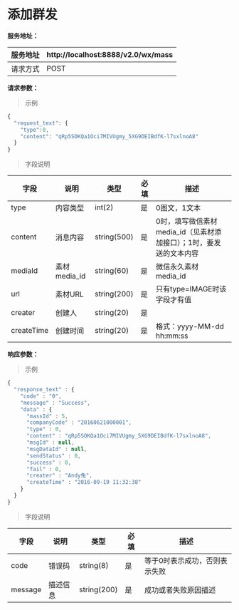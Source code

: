 # 添加群发

**服务地址：**

| 服务地址 | http:\/\/localhost:8888\/v2.0\/wx\/mass |
| --- | --- |
| 请求方式 | POST |

**请求参数：**

> 示例

```js
{
  "request_text": {
    "type":0,
    "content": "qRp5SOKQa1Oci7MIVUgmy_5XG9DEIBdfK-l7sxlnoA8"
  }
}
```

> 字段说明

| **字段** | **说明** | **类型** | **必填** | **描述** |
| --- | --- | --- | --- | --- |
| type | 内容类型 | int\(2\) | 是 | 0图文，1文本 |
| content | 消息内容 | string\(500\) | 是 | 0时，填写微信素材media\_id（见素材添加接口）；1时，要发送的文本内容 |
| mediaId | 素材media\_id | string\(60\) | 是 | 微信永久素材media\_id |
| url | 素材URL | string\(200\) | 是 | 只有type=IMAGE时该字段才有值 |
| creater | 创建人 | string\(20\) | 是 |  |
| createTime | 创建时间 | string\(20\) | 是 | 格式：yyyy-MM-dd hh:mm:ss |

**响应参数：**

> 示例

```js
{
  "response_text" : {
    "code" : "0",
    "message" : "Success",
    "data" : {
      "massId" : 5,
      "companyCode" : "20160621000001",
      "type" : 0,
      "content" : "qRp5SOKQa1Oci7MIVUgmy_5XG9DEIBdfK-l7sxlnoA8",
      "msgId" : null,
      "msgDataId" : null,
      "sendStatus" : 0,
      "success" : 0,
      "fail" : 0,
      "creater" : "Andy兔",
      "createTime" : "2016-09-19 11:32:38"
    }
  }
}
```

> 字段说明

| **字段** | **说明** | **类型** | **必填** | **描述** |
| --- | --- | --- | --- | --- |
| code | 错误码 | string\(8\) | 是 | 等于0时表示成功，否则表示失败 |
| message | 描述信息 | string\(200\) | 是 | 成功或者失败原因描述 |

